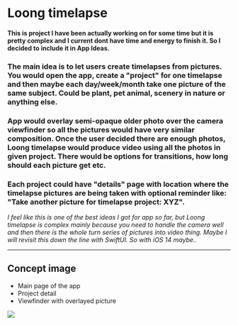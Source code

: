 # Loong timelapse

#### This is project I have been actually working on for some time but it is pretty complex and I current dont have time and energy to finish it. So I decided to include it in App Ideas.

### The main idea is to let users create timelapses from pictures. You would open the app, create a "project" for one timelapse and then maybe each day/week/month take one picture of the same subject. Could be plant, pet animal, scenery in nature or anything else.

### App would overlay semi-opaque older photo over the camera viewfinder so all the pictures would have very similar composition. Once the user decided there are enough photos, Loong timelapse would produce video using all the photos in given project. There would be options for transitions, how long should each picture get etc.

### Each project could have "details" page with location where the timelapse pictures are being taken with optional reminder like: "Take another picture for timelapse project: XYZ".

_I feel like this is one of the best ideas I got for app so far, but Loong timelapse is complex mainly because you need to handle the camera well and then there is the whole turn series of pictures into video thing. Maybe I will revisit this down the line with SwiftUI. So with iOS 14 maybe.._

---

## Concept image

- Main page of the app
- Project detail
- Viewfinder with overlayed picture

![](ConceptImages/looong-timelapse.png)